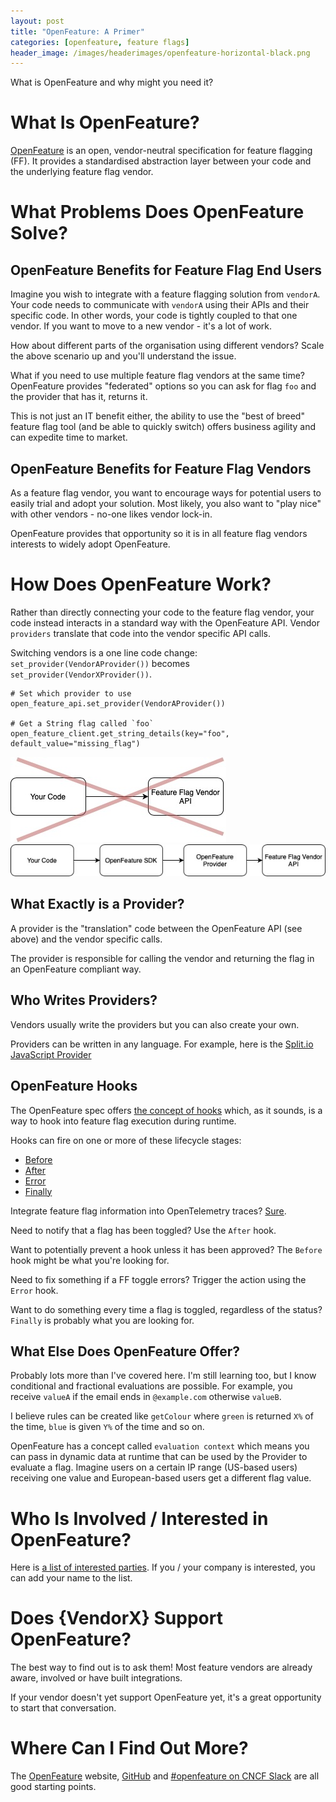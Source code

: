 ```yaml
---
layout: post
title: "OpenFeature: A Primer"
categories: [openfeature, feature flags]
header_image: /images/headerimages/openfeature-horizontal-black.png
---
```


What is OpenFeature and why might you need it?

# What Is OpenFeature?

[OpenFeature](https://openfeature.dev) is an open, vendor-neutral specification for feature flagging (FF). It provides a standardised abstraction layer between your code and the underlying feature flag vendor.

# What Problems Does OpenFeature Solve?

## OpenFeature Benefits for Feature Flag End Users

Imagine you wish to integrate with a feature flagging solution from `vendorA`. Your code needs to communicate with `vendorA` using their APIs and their specific code. In other words, your code is tightly coupled to that one vendor. If you want to move to a new vendor - it's a lot of work.

How about different parts of the organisation using different vendors? Scale the above scenario up and you'll understand the issue.

What if you need to use multiple feature flag vendors at the same time? OpenFeature provides "federated" options so you can ask for flag `foo` and the provider that has it, returns it.

This is not just an IT benefit either, the ability to use the "best of breed" feature flag tool (and be able to quickly switch) offers business agility and can expedite time to market.

## OpenFeature Benefits for Feature Flag Vendors

As a feature flag vendor, you want to encourage ways for potential users to easily trial and adopt your solution. Most likely, you also want to "play nice" with other vendors - no-one likes vendor lock-in.

OpenFeature provides that opportunity so it is in all feature flag vendors interests to widely adopt OpenFeature.

# How Does OpenFeature Work?

Rather than directly connecting your code to the feature flag vendor, your code instead interacts in a standard way with the OpenFeature API. Vendor `providers` translate that code into the vendor specific API calls.

Switching vendors is a one line code change: `set_provider(VendorAProvider())` becomes `set_provider(VendorXProvider())`.

```
# Set which provider to use
open_feature_api.set_provider(VendorAProvider())

# Get a String flag called `foo`
open_feature_client.get_string_details(key="foo", default_value="missing_flag")
```

![openfeature_direct](/images/postimages/openfeature_direct.jpg)
![openfeature_new](/images/postimages/openfeature_new.jpg)

## What Exactly is a Provider?

A provider is the "translation" code between the OpenFeature API (see above) and the vendor specific calls.

The provider is responsible for calling the vendor and returning the flag in an OpenFeature compliant way.

## Who Writes Providers?

Vendors usually write the providers but you can also create your own.

Providers can be written in any language. For example, here is the [Split.io JavaScript Provider](https://github.com/splitio/split-openfeature-provider-js)

## OpenFeature Hooks

The OpenFeature spec offers [the concept of hooks](https://docs.openfeature.dev/docs/reference/concepts/hooks) which, as it sounds, is a way to hook into feature flag execution during runtime.

Hooks can fire on one or more of these lifecycle stages:

- [Before](https://docs.openfeature.dev/docs/reference/concepts/hooks/#before)
- [After](https://docs.openfeature.dev/docs/reference/concepts/hooks/#after)
- [Error](https://docs.openfeature.dev/docs/reference/concepts/hooks/#after)
- [Finally](https://docs.openfeature.dev/docs/reference/concepts/hooks/#after)

Integrate feature flag information into OpenTelemetry traces? [Sure](https://github.com/open-feature/js-sdk-contrib/tree/main/libs/hooks/open-telemetry).

Need to notify that a flag has been toggled? Use the `After` hook.

Want to potentially prevent a hook unless it has been approved? The `Before` hook might be what you're looking for.

Need to fix something if a FF toggle errors? Trigger the action using the `Error` hook.

Want to do something every time a flag is toggled, regardless of the status? `Finally` is probably what you are looking for.

## What Else Does OpenFeature Offer?

Probably lots more than I've covered here. I'm still learning too, but I know conditional and fractional evaluations are possible. For example, you receive `valueA` if the email ends in `@example.com` otherwise `valueB`.

I believe rules can be created like `getColour` where `green` is returned `X%` of the time, `blue` is given `Y%` of the time and so on.

OpenFeature has a concept called `evaluation context` which means you can pass in dynamic data at runtime that can be used by the Provider to evaluate a flag. Imagine users on a certain IP range (US-based users) receiving one value and European-based users get a different flag value.

# Who Is Involved / Interested in OpenFeature?

Here is [a list of interested parties](https://github.com/open-feature/community/blob/main/interested-parties.md). If you / your company is interested, you can add your name to the list.

# Does {VendorX} Support OpenFeature?

The best way to find out is to ask them! Most feature vendors are already aware, involved or have built integrations.

If your vendor doesn't yet support OpenFeature yet, it's a great opportunity to start that conversation.

# Where Can I Find Out More?

The [OpenFeature](https://openfeature.dev) website, [GitHub](https://github.com/open-feature) and [#openfeature on CNCF Slack](https://cloud-native.slack.com/archives/C0344AANLA1) are all good starting points.

